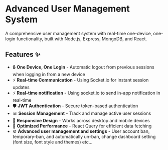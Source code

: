 # Advanced User Management System

A comprehensive user management system with real-time one-device, one-login functionality, built with Node.js, Express, MongoDB, and React.

## Features ✨

- 🔒 **One Device, One Login** - Automatic logout from previous sessions when logging in from a new device
- ⚡️ **Real-time Communication** - Using Socket.io for instant session updates
- ⚡️ **Real-time notification** - Using socket.io to send in-app notification in real-time
- 🛡️ **JWT Authentication** - Secure token-based authentication
- 📊 **Session Management** - Track and manage active user sessions
- 📱 **Responsive Design** - Works across desktop and mobile devices
- 🚀 **Optimized Performance** - React Query for efficient data fetching
- ⚙️ **Advanced user management and settings** - User account ban, temporary-ban, and automatically un-ban, change dashboard setting (font size, font style and themes) etc...
